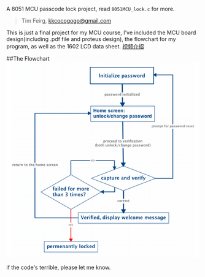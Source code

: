 A 8051 MCU passcode lock project, read `8051MCU_lock.c` for more.

>Tim Feirg, kkcocogogo@gmail.com

This is just a final project for my MCU course, I've included the MCU board design(including .pdf file and proteus design), the flowchart for my program, as well as the 1602 LCD data sheet. [视频介绍](http://v.youku.com/v_show/id_XNjY2MDQxMTAw.html)

##The Flowchart
![](https://github.com/kkcocogogo/8051MCU_lock/blob/master/MCU%20lock%20flowchart.png)

if the code's terrible, please let me know.

